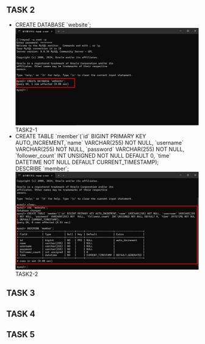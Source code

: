 ## TASK 2
- CREATE DATABASE \`website\`;
<img src="./Screenshot/TASK 2/TASK2-1.jpg">TASK2-1</img>
- CREATE TABLE \`member\`(\`id\` BIGINT PRIMARY KEY AUTO_INCREMENT,\`name\` VARCHAR(255) NOT NULL, \`username\` VARCHAR(255) NOT NULL, \`password\` VARCHAR(255) NOT  NULL, \`follower_count\` INT UNSIGNED NOT NULL DEFAULT 0, \`time\` DATETIME NOT NULL DEFAULT CURRENT_TIMESTAMP);<br>DESCRIBE \`member\`;
<img src="./Screenshot/TASK 2/TASK2-2.jpg">TASK2-2</img>
## TASK 3
## TASK 4
## TASK 5
